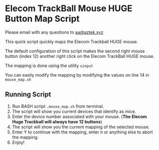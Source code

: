 # Elecom TrackBall Mouse HUGE Button Map Script
Please email with any questions to aa@aztek.xyz

This quick script quickly maps the Elecom Trackball HUGE mouse.

The default configuration of this script makes the second right mouse button (index 12) another right click on the Elecom TrackBall HUGE mouse.

The mapping is done using the utility `xinput`

You can easily modify the mapping by modifying the values on line 14 in `mouse_map.sh`

## Running Script
1. Run BASH script `.mouse_map.sh` from terminal.
2. The script will show you current devices that identify as mice.
3. Enter the device number associated with your mouse. (**The Elecom Huge Trackball will always have 12 buttons**)
4. The script will show you the current mapping of the selected mouse.
5. Enter Y to continue with the mapping, enter n or anything else to abort the mapping.
6. Enjoy!
